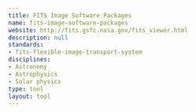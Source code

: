 ```yaml
---
title: FITS Image Software Packages
name: fits-image-software-packages
website: http://fits.gsfc.nasa.gov/fits_viewer.html
description: null
standards:
- fits-flexible-image-transport-system
disciplines:
- Astronomy
- Astrophysics
- Solar physics
type: tool
layout: tool
---
```



